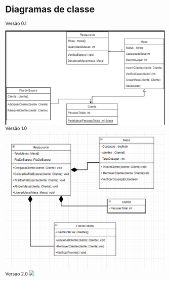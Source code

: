 # Diagramas de classe
Versão 0.1
<html>
<img src="Diagrama1.0.png">  
</html>
Versão 1.0
<html>
<img src="Diagrama2.0.png">  
</html>
Versao 2.0
<html>
<img src="Diagrama3.0.png">  
</html>
